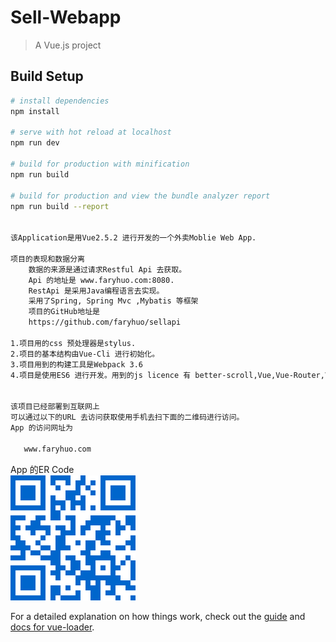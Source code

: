 # Sell-Webapp

> A Vue.js project

## Build Setup

``` bash
# install dependencies
npm install

# serve with hot reload at localhost
npm run dev

# build for production with minification
npm run build

# build for production and view the bundle analyzer report
npm run build --report


该Application是用Vue2.5.2 进行开发的一个外卖Moblie Web App.

项目的表现和数据分离
    数据的来源是通过请求Restful Api 去获取。
    Api 的地址是 www.faryhuo.com:8080.
    RestApi 是采用Java编程语言去实现。
    采用了Spring, Spring Mvc ,Mybatis 等框架 
    项目的GitHub地址是
    https://github.com/faryhuo/sellapi

1.项目用的css 预处理器是stylus.
2.项目的基本结构由Vue-Cli 进行初始化。
3.项目用到的构建工具是Webpack 3.6
4.项目是使用ES6 进行开发。用到的js licence 有 better-scroll,Vue,Vue-Router,Vue-Resource.


该项目已经部署到互联网上
可以通过以下的URL 去访问获取使用手机去扫下面的二维码进行访问。
App 的访问网址为

   www.faryhuo.com
```
App 的ER Code <br/>
![Alt text](./readme/ER_Chart_1.png)



For a detailed explanation on how things work, check out the [guide](http://vuejs-templates.github.io/webpack/) and [docs for vue-loader](http://vuejs.github.io/vue-loader).
